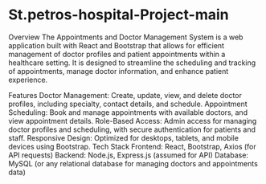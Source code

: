 # St.petros-hospital-Project-main
Overview
The Appointments and Doctor Management System is a web application built with React and Bootstrap that allows for efficient management of doctor profiles and patient appointments within a healthcare setting.
It is designed to streamline the scheduling and tracking of appointments, manage doctor information, and enhance patient experience.

Features
Doctor Management: Create, update, view, and delete doctor profiles, including specialty, contact details, and schedule.
Appointment Scheduling: Book and manage appointments with available doctors, and view appointment details.
Role-Based Access: Admin access for managing doctor profiles and scheduling, with secure authentication for patients and staff.
Responsive Design: Optimized for desktops, tablets, and mobile devices using Bootstrap.
Tech Stack
Frontend: React, Bootstrap, Axios (for API requests)
Backend: Node.js, Express.js (assumed for API)
Database: MySQL (or any relational database for managing doctors and appointments data)
